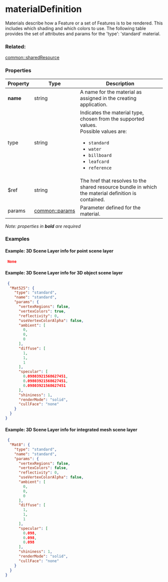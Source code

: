 # materialDefinition

Materials describe how a Feature or a set of Features is to be rendered. This includes which shading and which colors to use. The following table provides the set of attributes and params for the 'type': 'standard' material.

### Related:

[common::sharedResource](sharedResource.md)
### Properties

| Property | Type | Description |
| --- | --- | --- |
| **name** | string | A name for the material as assigned in the creating application. |
| type | string | Indicates the material type, chosen from the supported values.<div>Possible values are:<ul><li>`standard`</li><li>`water`</li><li>`billboard`</li><li>`leafcard`</li><li>`reference`</li></ul></div> |
| $ref | string | The href that resolves to the shared resource bundle in which the material definition is contained. |
| params | [common::params](params.md) | Parameter defined for the material. |

*Note: properties in **bold** are required*

### Examples 

#### Example: 3D Scene Layer info for point scene layer 

```json
 None 
```

#### Example: 3D Scene Layer info for 3D object scene layer 

```json
 {
  "Mat525": {
    "type": "standard",
    "name": "standard",
    "params": {
      "vertexRegions": false,
      "vertexColors": true,
      "reflectivity": 0,
      "useVertexColorAlpha": false,
      "ambient": [
        0,
        0,
        0
      ],
      "diffuse": [
        1,
        1,
        1
      ],
      "specular": [
        0.09803921568627451,
        0.09803921568627451,
        0.09803921568627451
      ],
      "shininess": 1,
      "renderMode": "solid",
      "cullFace": "none"
    }
  }
} 
```

#### Example: 3D Scene Layer info for integrated mesh scene layer 

```json
 {
  "Mat8": {
    "type": "standard",
    "name": "standard",
    "params": {
      "vertexRegions": false,
      "vertexColors": false,
      "reflectivity": 0,
      "useVertexColorAlpha": false,
      "ambient": [
        0,
        0,
        0
      ],
      "diffuse": [
        1,
        1,
        1
      ],
      "specular": [
        0.098,
        0.098,
        0.098
      ],
      "shininess": 1,
      "renderMode": "solid",
      "cullFace": "none"
    }
  }
} 
```

